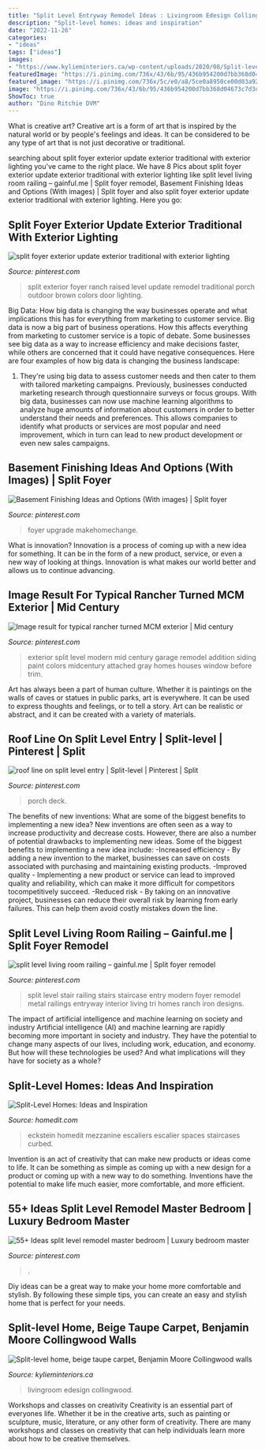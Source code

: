 ```yaml
---
title: "Split Level Entryway Remodel Ideas : Livingroom Edesign Collingwood"
description: "Split-level homes: ideas and inspiration"
date: "2022-11-26"
categories:
- "ideas"
tags: ["ideas"]
images:
- "https://www.kylieminteriors.ca/wp-content/uploads/2020/08/Split-level-home-beige-taupe-carpet-Benjamin-Moore-Collingwood-walls-white-trim-livingroom-and-staircase.-Kylie-M-Interiors-Edesign-home-update-ideas-and-diy-decorating-blogger-1.jpg"
featuredImage: "https://i.pinimg.com/736x/43/6b/95/436b954200d7bb368d04673c7d3dec0b.jpg"
featured_image: "https://i.pinimg.com/736x/5c/e0/a8/5ce0a8950ce00d03a9201601eb050782.jpg"
image: "https://i.pinimg.com/736x/43/6b/95/436b954200d7bb368d04673c7d3dec0b.jpg"
ShowToc: true
author: "Dino Ritchie DVM"
---
```



What is creative art?
Creative art is a form of art that is inspired by the natural world or by people's feelings and ideas. It can be considered to be any type of art that is not just decorative or traditional.

	

		
searching about split foyer exterior update exterior traditional with exterior lighting you've came to the right place. We have 8 Pics about split foyer exterior update exterior traditional with exterior lighting like split level living room railing – gainful.me | Split foyer remodel, Basement Finishing Ideas and Options (With images) | Split foyer and also split foyer exterior update exterior traditional with exterior lighting. Here you go:
		
    
## Split Foyer Exterior Update Exterior Traditional With Exterior Lighting

<img loading=lazy src="https://i.pinimg.com/736x/1c/cd/67/1ccd670a9f71f7588946a9ce4cc4d39c.jpg" onerror="this.onerror=null;this.src='https://tse3.mm.bing.net/th?id=OIP.KYWf2BJduxlD-6sClFvGCQHaHa&amp;pid=15.1';" alt="split foyer exterior update exterior traditional with exterior lighting">

_Source: pinterest.com_

>split exterior foyer ranch raised level update remodel traditional porch outdoor brown colors door lighting. 

	

Big Data: How big data is changing the way businesses operate and what implications this has for everything from marketing to customer service.
Big data is now a big part of business operations. How this affects everything from marketing to customer service is a topic of debate. Some businesses see big data as a way to increase efficiency and make decisions faster, while others are concerned that it could have negative consequences. Here are four examples of how big data is changing the business landscape:
1) They're using big data to assess customer needs and then cater to them with tailored marketing campaigns. Previously, businesses conducted marketing research through questionnaire surveys or focus groups. With big data, businesses can now use machine learning algorithms to analyze huge amounts of information about customers in order to better understand their needs and preferences. This allows companies to identify what products or services are most popular and need improvement, which in turn can lead to new product development or even new sales campaigns.

    
## Basement Finishing Ideas And Options (With Images) | Split Foyer

<img loading=lazy src="https://i.pinimg.com/originals/a3/6c/a2/a36ca232662fc98b77859c2f99d6127b.jpg" onerror="this.onerror=null;this.src='https://tse1.mm.bing.net/th?id=OIP.yIJBbFWM5hRg3Q3VJbndJAHaJ4&amp;pid=15.1';" alt="Basement Finishing Ideas and Options (With images) | Split foyer">

_Source: pinterest.com_

>foyer upgrade makehomechange. 

	

What is innovation?
Innovation is a process of coming up with a new idea for something. It can be in the form of a new product, service, or even a new way of looking at things. Innovation is what makes our world better and allows us to continue advancing.

    
## Image Result For Typical Rancher Turned MCM Exterior | Mid Century

<img loading=lazy src="https://i.pinimg.com/736x/5c/e0/a8/5ce0a8950ce00d03a9201601eb050782.jpg" onerror="this.onerror=null;this.src='https://tse4.mm.bing.net/th?id=OIP.EBzZR7R5IvEP4UjeDsc-KQHaE4&amp;pid=15.1';" alt="Image result for typical rancher turned MCM exterior | Mid century">

_Source: pinterest.com_

>exterior split level modern mid century garage remodel addition siding paint colors midcentury attached gray homes houses window before trim. 

	

Art has always been a part of human culture. Whether it is paintings on the walls of caves or statues in public parks, art is everywhere. It can be used to express thoughts and feelings, or to tell a story. Art can be realistic or abstract, and it can be created with a variety of materials.

    
## Roof Line On Split Level Entry | Split-level | Pinterest | Split

<img loading=lazy src="https://i.pinimg.com/736x/04/2b/85/042b850baa56f64d6bdc19f326d5fb47.jpg" onerror="this.onerror=null;this.src='https://tse1.mm.bing.net/th?id=OIP.Ioo4xpV5ajcu9gNdKqhiSAHaFj&amp;pid=15.1';" alt="roof line on split level entry | Split-level | Pinterest | Split">

_Source: pinterest.com_

>porch deck. 

	

The benefits of new inventions: What are some of the biggest benefits to implementing a new idea?
New inventions are often seen as a way to increase productivity and decrease costs. However, there are also a number of potential drawbacks to implementing new ideas. Some of the biggest benefits to implementing a new idea include: 
-Increased efficiency - By adding a new invention to the market, businesses can save on costs associated with purchasing and maintaining existing products. 
-Improved quality - Implementing a new product or service can lead to improved quality and reliability, which can make it more difficult for competitors tocompetitively succeed. 
-Reduced risk - By taking on an innovative project, businesses can reduce their overall risk by learning from early failures. This can help them avoid costly mistakes down the line.

    
## Split Level Living Room Railing – Gainful.me | Split Foyer Remodel

<img loading=lazy src="https://i.pinimg.com/originals/ca/5e/47/ca5e47c44ce42f7ec0993facb42b32a7.jpg" onerror="this.onerror=null;this.src='https://tse1.mm.bing.net/th?id=OIP.MvvkpihayIJbaYA50h3_1wHaLI&amp;pid=15.1';" alt="split level living room railing – gainful.me | Split foyer remodel">

_Source: pinterest.com_

>split level stair railing stairs staircase entry modern foyer remodel metal railings entryway interior living tri homes ranch iron designs. 

	

The impact of artificial intelligence and machine learning on society and industry
Artificial intelligence (AI) and machine learning are rapidly becoming more important in society and industry. They have the potential to change many aspects of our lives, including work, education, and economy. But how will these technologies be used? And what implications will they have for society as a whole?

    
## Split-Level Homes: Ideas And Inspiration

<img loading=lazy src="https://cdn.homedit.com/wp-content/uploads/2013/11/switch-stairs.jpg" onerror="this.onerror=null;this.src='https://tse1.mm.bing.net/th?id=OIP.e2uyt1gnWWKDiZCRToxYogHaKc&amp;pid=15.1';" alt="Split-Level Homes: Ideas and Inspiration">

_Source: homedit.com_

>eckstein homedit mezzanine escaliers escalier spaces staircases curbed. 

	

Invention is an act of creativity that can make new products or ideas come to life. It can be something as simple as coming up with a new design for a product or coming up with a new way to do something. Inventions have the potential to make life much easier, more comfortable, and more efficient.

    
## 55+ Ideas Split Level Remodel Master Bedroom | Luxury Bedroom Master

<img loading=lazy src="https://i.pinimg.com/736x/43/6b/95/436b954200d7bb368d04673c7d3dec0b.jpg" onerror="this.onerror=null;this.src='https://tse1.mm.bing.net/th?id=OIP.nOsdx9gPmf6HC-s9NYtkBQAAAA&amp;pid=15.1';" alt="55+ Ideas split level remodel master bedroom | Luxury bedroom master">

_Source: pinterest.com_

>. 

	

Diy ideas can be a great way to make your home more comfortable and stylish. By following these simple tips, you can create an easy and stylish home that is perfect for your needs.

    
## Split-level Home, Beige Taupe Carpet, Benjamin Moore Collingwood Walls

<img loading=lazy src="https://www.kylieminteriors.ca/wp-content/uploads/2020/08/Split-level-home-beige-taupe-carpet-Benjamin-Moore-Collingwood-walls-white-trim-livingroom-and-staircase.-Kylie-M-Interiors-Edesign-home-update-ideas-and-diy-decorating-blogger-1.jpg" onerror="this.onerror=null;this.src='https://tse2.mm.bing.net/th?id=OIP.DT5CLjiIeCzKXpP8bgpzHgHaE7&amp;pid=15.1';" alt="Split-level home, beige taupe carpet, Benjamin Moore Collingwood walls">

_Source: kylieminteriors.ca_

>livingroom edesign collingwood. 

	

Workshops and classes on creativity
Creativity is an essential part of everyones life. Whether it be in the creative arts, such as painting or sculpture, music, literature, or any other form of creativity. There are many workshops and classes on creativity that can help individuals learn more about how to be creative themselves.

